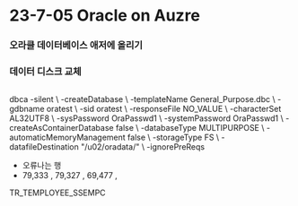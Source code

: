 # 23-7-05 Oracle on Auzre

### 오라클 데이터베이스 애저에 올리기

### 데이터 디스크 교체

```dbca -silent \    -createDatabase \    -templateName General_Purpose.dbc \    -gdbname new_oratest1 \    -sid oratest1 \    -responseFile NO_VALUE \    -characterSet AL32UTF8 \    -sysPassword OraPasswd1 \    -systemPassword OraPasswd1 \    -createAsContainerDatabase false \    -databaseType MULTIPURPOSE \    -automaticMemoryManagement false \    -storageType FS \    -datafileDestination "/u02/oradata/" \    -ignorePreReqs
```

dbca -silent \    -createDatabase \    -templateName General_Purpose.dbc \    -gdbname oratest \    -sid oratest \    -responseFile NO_VALUE \    -characterSet AL32UTF8 \    -sysPassword OraPasswd1 \    -systemPassword OraPasswd1 \    -createAsContainerDatabase false \    -databaseType MULTIPURPOSE \    -automaticMemoryManagement false \    -storageType FS \    -datafileDestination "/u02/oradata/" \    -ignorePreReqs

- 오류나는 행
- 79,333 , 79,327 , 69,477 , 

TR_TEMPLOYEE_SSEMPC
